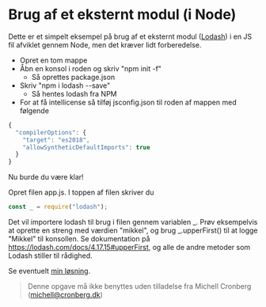 # Brug af et eksternt modul (i Node)

Dette er et simpelt eksempel på brug af et eksternt modul ([Lodash](https://lodash.com)) i en JS fil afviklet gennem Node, men det kræver lidt forberedelse.

- Opret en tom mappe
- Åbn en konsol i roden og skriv "npm init -f"
  - Så oprettes package.json
- Skriv "npm i lodash --save"
  - Så hentes lodash fra NPM
- For at få intellicense så tilføj jsconfig.json til roden af mappen med følgende

```javascript
{
  "compilerOptions": {
    "target": "es2018",
    "allowSyntheticDefaultImports": true
  }
}
```

Nu burde du være klar!

Opret filen app.js. I toppen af filen skriver du 

```javascript
const _ = require("lodash");
```

Det vil importere lodash til brug i filen gennem variablen _. Prøv eksempelvis at oprette en streng med værdien "mikkel", og brug _.upperFirst() til at logge "Mikkel" til konsollen. Se dokumentation på https://lodash.com/docs/4.17.15#upperFirst, og alle de andre metoder som Lodash stiller til rådighed. 

Se eventuelt [min løsning](../app.js).

> Denne opgave må ikke benyttes uden tilladelse fra Michell Cronberg (michell@cronberg.dk)
